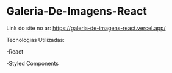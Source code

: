 # Galeria-De-Imagens-React
Link do site no ar: https://galeria-de-imagens-react.vercel.app/

Tecnologias Utilizadas:

-React

-Styled Components
